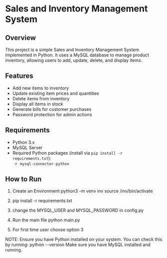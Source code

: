 # Sales and Inventory Management System

## Overview
This project is a simple Sales and Inventory Management System implemented in Python. It uses a MySQL database to manage product inventory, allowing users to add, update, delete, and display items.

## Features
- Add new items to inventory
- Update existing item prices and quantities
- Delete items from inventory
- Display all items in stock
- Generate bills for customer purchases
- Password protection for admin actions

## Requirements
- Python 3.x
- MySQL Server
- Required Python packages (install via `pip install -r requirements.txt`):
    - `mysql-connector-python`

## How to Run
1. Create an Environment
   python3 -m venv inv
   source /inv/bin/activate
   
2. pip install -r requirements.txt

3. change the MYSQL_USER and MYSQL_PASSWORD in config.py

4. Run the main file
   python main.py

5. For first time user choose option 3



NOTE: Ensure you have Python installed on your system. You can check this by running:
      python --version
      Make sure you have MySQL installed and running.
